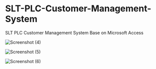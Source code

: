 # SLT-PLC-Customer-Management-System
SLT PLC Customer Management System Base on Microsoft Access

![Screenshot (4)](https://user-images.githubusercontent.com/46102435/128463098-59d16bb7-059e-4645-aebb-056ad806fb36.png)

![Screenshot (5)](https://user-images.githubusercontent.com/46102435/128463103-bc0a32cd-b6ca-43ff-a4ef-78c5a37f5a70.png)

![Screenshot (6)](https://user-images.githubusercontent.com/46102435/128463108-a89b3431-7cd4-48e3-aa7d-7f9173059966.png)
